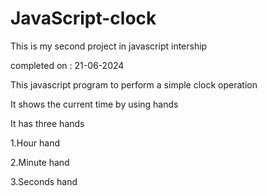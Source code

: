 # JavaScript-clock
This is my second project in javascript intership

completed on : 21-06-2024

This javascript program to perform a simple clock operation

It shows the current time by using hands

It has three hands 

1.Hour hand

2.Minute hand

3.Seconds hand
